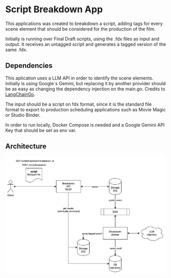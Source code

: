 # Script Breakdown App

This applications was created to breakdown a script, adding tags for every scene element that should be considered for the production of the film.

Initially is running over Final Draft scripts, using the .fdx files as input and output. It receives an untagged script and generates a tagged version of the same .fdx.

## Dependencies

This aplication uses a LLM API in order to identify the scene elements. Initially is using Google´s Gemini, but replacing it by another provider should be as easy as changing the dependency injection on the main.go. Credits to [LangChainGo](https://github.com/tmc/langchaingo).

The input should be a script on fdx format, since it is the standard file format to export to production scheduling applications such as Movie Magic or Studio Binder.

In order to run locally, Docker Compose is needed and a Google Gemini API Key that should be set as env var.

## Architecture

![Architecture](.github/assets/ScriptBreakdownArch.jpg)
